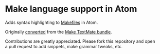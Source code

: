 # Make language support in Atom

Adds syntax highlighting to [Makefiles](http://www.gnu.org/software/make/manual/make.html)
in Atom.

Originally [converted](http://atom.io/docs/latest/converting-a-text-mate-bundle)
from the [Make TextMate bundle](https://github.com/textmate/make.tmbundle).

Contributions are greatly appreciated. Please fork this repository and open a
pull request to add snippets, make grammar tweaks, etc.
